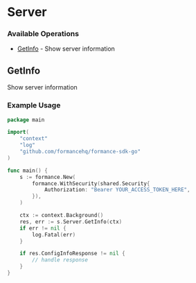 # Server

### Available Operations

* [GetInfo](#getinfo) - Show server information

## GetInfo

Show server information

### Example Usage

```go
package main

import(
	"context"
	"log"
	"github.com/formancehq/formance-sdk-go"
)

func main() {
    s := formance.New(
        formance.WithSecurity(shared.Security{
            Authorization: "Bearer YOUR_ACCESS_TOKEN_HERE",
        }),
    )

    ctx := context.Background()
    res, err := s.Server.GetInfo(ctx)
    if err != nil {
        log.Fatal(err)
    }

    if res.ConfigInfoResponse != nil {
        // handle response
    }
}
```
